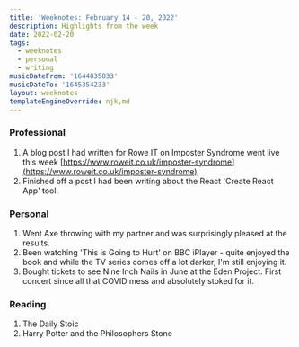 ```yaml
---
title: 'Weeknotes: February 14 - 20, 2022'
description: Highlights from the week
date: 2022-02-20
tags:
  - weeknotes
  - personal
  - writing
musicDateFrom: '1644835833'
musicDateTo: '1645354233'
layout: weeknotes
templateEngineOverride: njk,md
---
```


### Professional

1. A blog post I had written for Rowe IT on Imposter Syndrome went live this week [https://www.roweit.co.uk/imposter-syndrome](https://www.roweit.co.uk/imposter-syndrome)
1. Finished off a post I had been writing about the React 'Create React App' tool.

### Personal

1. Went Axe throwing with my partner and was surprisingly pleased at the results.
1. Been watching 'This is Going to Hurt' on BBC iPlayer - quite enjoyed the book and while the TV series comes off a lot darker, I'm still enjoying it.
1. Bought tickets to see Nine Inch Nails in June at the Eden Project. First concert since all that COVID mess and absolutely stoked for it.

### Reading

1. The Daily Stoic
1. Harry Potter and the Philosophers Stone
